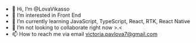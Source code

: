 - 👋 Hi, I’m @LovaVikasso
- 👀 I’m interested in Front End
- 🌱 I’m currently learning JavaScript, TypeScript, React, RTK, React Native
- 💞️ I’m not looking to collaborate right now >.<
- 📫 How to reach me via email victoria.pavlova7@gmail.com

